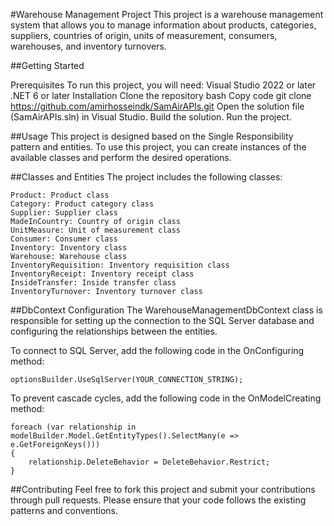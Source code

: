 #Warehouse Management Project
This project is a warehouse management system that allows you to manage information about products, categories, suppliers, countries of origin, units of measurement, consumers, warehouses, and inventory turnovers.

##Getting Started

Prerequisites To run this project, you will need:
Visual Studio 2022 or later .NET 6 or later Installation Clone the repository
bash Copy code git clone https://github.com/amirhosseindk/SamAirAPIs.git Open the solution file (SamAirAPIs.sln) in Visual Studio.
Build the solution.
Run the project.

##Usage
This project is designed based on the Single Responsibility pattern and entities. To use this project, you can create instances of the available classes and perform the desired operations.

##Classes and Entities
The project includes the following classes:
```
Product: Product class
Category: Product category class
Supplier: Supplier class
MadeInCountry: Country of origin class
UnitMeasure: Unit of measurement class
Consumer: Consumer class
Inventory: Inventory class
Warehouse: Warehouse class
InventoryRequisition: Inventory requisition class
InventoryReceipt: Inventory receipt class
InsideTransfer: Inside transfer class
InventoryTurnover: Inventory turnover class
```

##DbContext Configuration
The WarehouseManagementDbContext class is responsible for setting up the connection to the SQL Server database and configuring the relationships between the entities.

To connect to SQL Server, add the following code in the OnConfiguring method:
```
optionsBuilder.UseSqlServer(YOUR_CONNECTION_STRING);
```
To prevent cascade cycles, add the following code in the OnModelCreating method:
```
foreach (var relationship in modelBuilder.Model.GetEntityTypes().SelectMany(e => e.GetForeignKeys()))
{
    relationship.DeleteBehavior = DeleteBehavior.Restrict;
}
```
##Contributing
Feel free to fork this project and submit your contributions through pull requests. Please ensure that your code follows the existing patterns and conventions.

